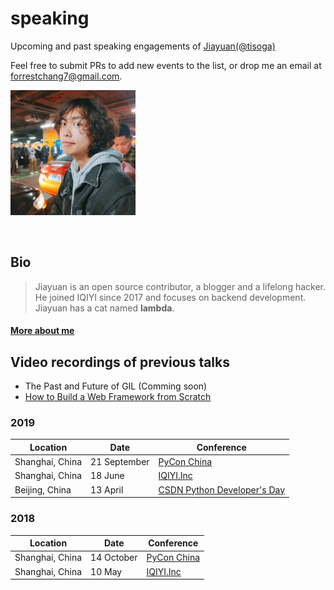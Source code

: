 # speaking

Upcoming and past speaking engagements of [Jiayuan(@tisoga)](https://twitter.com/tisoga)

Feel free to submit PRs to add new events to the list, or drop me an email at forrestchang7@gmail.com.

<a href="http://jiayuanzhang.com"> <img src="https://raw.githubusercontent.com/forrestchang/img-repo/master/jiayuan.jpg" width="200"></a>

<br />

## Bio

> Jiayuan is an open source contributor, a blogger and a lifelong hacker. He
> joined IQIYI since 2017 and focuses on backend development. Jiayuan has a cat
> named **lambda**.

#### [More about me](https://jiayuanzhang.com)

## Video recordings of previous talks

- The Past and Future of GIL (Comming soon)
- [How to Build a Web Framework from Scratch](https://www.youtube.com/watch?v=p8GXdWWHPQU)

### 2019

Location | Date | Conference
---------|------|------------
Shanghai, China | 21 September | [PyCon China](https://cn.pycon.org/)
Shanghai, China | 18 June | [IQIYI.Inc](https://iqiyi.com)
Beijing, China  | 13  April | [CSDN Python Developer's Day](https://bss.csdn.net/m/topic/python_developer)

### 2018

Location | Date | Conference
---------|------|------------
Shanghai, China | 14 October | [PyCon China](https://www.huodongxing.com/go/pyconchina2018)
Shanghai, China | 10 May | [IQIYI.Inc](https://iqiyi.com)

